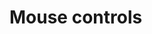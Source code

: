 # Mouse controls

<dokki-table headerless>
    <template #table>
        <tr>
            <th>Action</th>
            <th>Description</th>
        </tr>
        <tr>
            <td>Double-click <a href="#output-window">output window</a></td>
            <td>Toggle the window border on/off.</td>
        </tr>
        <tr>
            <td>Middle-click output window</td>
            <td>Magnify the portion of the output window over which the cursor is hovering.</td>
        </tr>
        <tr>
            <td>Left-click and drag output window</td>
            <td>Move the window (same as dragging by its title bar).</td>
        </tr>
        <tr>
            <td>Right-click output window</td>
            <td>Open the output window's <a href="#output-window-context-menu">context menu</a>.</td>
        </tr>
        <tr>
            <td>Mouse wheel over output window</td>
            <td>Scale the output window up/down.</td>
        </tr>
    </template>
</dokki-table>
